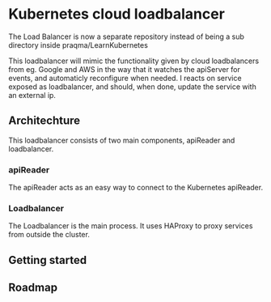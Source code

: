 # Kubernetes cloud loadbalancer
The Load Balancer is now a separate repository instead of being a sub directory inside praqma/LearnKubernetes

This loadbalancer will mimic the functionality given by cloud loadbalancers from eg. Google and AWS in the way that it watches the apiServer for events, and automaticly reconfigure when needed. I reacts on service exposed as loadbalancer, and should, when done, update the service with an external ip.

## Architechture
This loadbalancer consists of two main components, apiReader and loadbalancer.

### apiReader
The apiReader acts as an easy way to connect to the Kubernetes apiReader. 

### Loadbalancer
The Loadbalancer is the main process. It uses HAProxy to proxy services from outside the cluster.

## Getting started

## Roadmap
